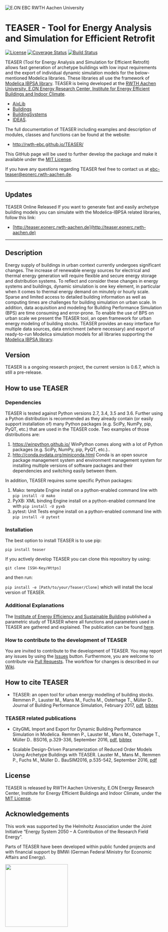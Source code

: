 ![E.ON EBC RWTH Aachen University](./doc/_static/EBC_Logo.png)

# TEASER - Tool for Energy Analysis and Simulation for Efficient Retrofit

[![License](http://img.shields.io/:license-mit-blue.svg)](http://doge.mit-license.org)
[![Coverage Status](https://coveralls.io/repos/github/RWTH-EBC/TEASER/badge.svg)](https://coveralls.io/github/RWTH-EBC/TEASER)
[![Build Status](https://travis-ci.org/RWTH-EBC/TEASER.svg?branch=master)](https://travis-ci.org/RWTH-EBC/TEASER.svg?branch=master)

TEASER (Tool for Energy Analysis and Simulation for Efficient Retrofit) allows
fast generation of archetype buildings with low input requirements and the
export of individual dynamic simulation models for the below-mentioned Modelica
libraries. These libraries all use the framework of [Modelica IBPSA
library](https://github.com/ibpsa/modelica). TEASER is being developed at the
[RWTH Aachen University, E.ON Energy Research Center, Institute for Energy
Efficient Buildings and Indoor
Climate](https://www.ebc.eonerc.rwth-aachen.de/cms/~dmzz/E-ON-ERC-EBC/?lidx=1).

 * [AixLib](https://github.com/RWTH-EBC/AixLib)
 * [Buildings](https://github.com/lbl-srg/modelica-buildings)
 * [BuildingSystems](https://github.com/UdK-VPT/BuildingSystems)
 * [IDEAS](https://github.com/open-ideas/IDEAS).

The full documentation of TEASER including examples and description of modules,
classes and functions can be found at the website:

 * http://rwth-ebc.github.io/TEASER/

This GitHub page will be used to further develop the package and make it
available under the
[MIT License](https://github.com/RWTH-EBC/TEASER/blob/master/License.md).

If you have any questions regarding TEASER feel free to contact us at
[ebc-teaser@eonerc.rwth-aachen.de](mailto:ebc-teaser@eonerc.rwth-aachen.de).

---

## Updates
TEASER Online Released
If you want to generate fast and easily archetype building models you can simulate with the Modelica-IBPSA related libraries, follow
this link:

 * [http://teaser.eonerc.rwth-aachen.de](http://teaser.eonerc.rwth-aachen.de)

---

## Description

Energy supply of buildings in urban context currently undergoes significant
changes. The increase of renewable energy sources for electrical and thermal
energy generation will require flexible and secure energy storage and
distribution systems. To reflect and consider these changes in energy systems
and buildings, dynamic simulation is one key element, in particular when it
comes to thermal energy demand on minutely or hourly scale.
Sparse and limited access to detailed building information as well as computing
times are challenges for building simulation on urban scale. In addition,
data acquisition and modeling for Building Performance Simulation (BPS) are
time consuming and error-prone. To enable the use of BPS on urban scale we
present the TEASER tool, an open framework for urban energy modeling of
building stocks. TEASER provides an easy interface for multiple data sources,
data enrichment (where necessary) and export of ready-to-run Modelica simulation
models for all libraries supporting the
[Modelica IBPSA library](https://github.com/ibpsa/modelica).


## Version

TEASER is a ongoing research project, the current version is 0.6.7, which is
still a pre-release.

## How to use TEASER

### Dependencies

TEASER is tested against Python versions 2.7, 3.4, 3.5 and 3.6. Further
using a Python distribution is recommended as they already contain (or easily
support installation of) many Python packages (e.g. SciPy, NumPy, pip, PyQT,
etc.) that are used in the TEASER code. Two examples of those distributions are:

1. https://winpython.github.io/ WinPython comes along with a lot of Python
packages (e.g. SciPy, NumPy, pip, PyQT, etc.)..
2. http://conda.pydata.org/miniconda.html Conda is an open source package
management  system and environment management system for installing multiple
versions of software  packages and their dependencies and switching easily
between them.

In addition, TEASER requires some specific Python packages:

1. Mako: template Engine
  install on a python-enabled command line with `pip install -U mako`
2. PyXB: XML binding Engine
  install on a python-enabled command line with `pip install -U pyxb`
3. pytest: Unit Tests engine
  install on a python-enabled command line with `pip install -U pytest`

### Installation

The best option to install TEASER is to use pip:

`pip install teaser`

If you actively develop TEASER you can clone this repository by using:

 `git clone [SSH-Key/Https]`

and then run:

 `pip install -e [Path/to/your/Teaser/Clone]` which will install the local version of TEASER.

### Additional Explanations
The [Institute of Energy Efficiency and Sustainable Building](https://www.e3d.rwth-aachen.de/go/id/iyld/?) published a parametric study of TEASER where all functions and  parameters used in TEASER are gathered and explained. The publication can be found [here](https://publications.rwth-aachen.de/record/749801/files/749801.pdf).

### How to contribute to the development of TEASER
You are invited to contribute to the development of TEASER. You may report any issues by using the [Issues](https://github.com/RWTH-EBC/TEASER/issues) button.
Furthermore, you are welcome to contribute via [Pull Requests](https://github.com/RWTH-EBC/TEASER/pulls).
The workflow for changes is described in our [Wiki](https://github.com/RWTH-EBC/TEASER/wiki).

## How to cite TEASER

+ TEASER: an open tool for urban energy modelling of building stocks. Remmen P., Lauster M., Mans M., Fuchs M., Osterhage T., Müller D.. Journal of Building Performance Simulation, February 2017,
[pdf](http://dx.doi.org/10.1080/19401493.2017.1283539),
[bibtex](https://github.com/RWTH-EBC/TEASER/tree/master/doc/cite_jbps.bib)

### TEASER related publications


+ CityGML Import and Export for Dynamic Building Performance Simulation in Modelica. Remmen P.,
Lauster M., Mans M., Osterhage T., Müller D.. BSO16, p.329-336, September 2016,
[pdf](http://www.ibpsa.org/proceedings/BSO2016/p1047.pdf),
[bibtex](https://github.com/RWTH-EBC/TEASER/tree/master/doc/cite.bib)

+ Scalable Design-Driven Parameterization of Reduced Order Models Using Archetype Buildings with TEASER.
Lauster M., Mans M., Remmen P., Fuchs M., Müller D.. BauSIM2016, p.535-542, September 2016,
[pdf](https://www.researchgate.net/profile/Moritz_Lauster/publication/310465372_Scalable_Design-Driven_Parameterization_of_Reduced_Order_Models_using_Archetype_Buildings_with_TEASER/links/582ee96908ae004f74be1fb0.pdf?origin=publication_detail&ev=pub_int_prw_xdl&msrp=eEyK6WYemhC8wK7xkMEPRDO4obE4uxBN4-0BdBy1Ldwhy9FhCe1pXfNObJYubvC_aZN0IWDPf9uayBo3u79bsZvg3hzUoLoYRatES2ARH8c.B2cYwSICt0IOa7lD-4oAiEa_3TtrO-7k-1W9chuNQwr_VNMCpZ5ubSb-eY2D77rGUP4S6wS8m6vudUUbMlXbQQ.Cledgd1Q9fPp11nYGpcpKNhSS6bVTqAEXeMZPkiV3HsJxcVWTFj4Hr_jmLZ0MOzDxbDEZObcGiKfmTL_9k_59A)

## License

TEASER is released by RWTH Aachen University, E.ON Energy
Research Center, Institute for Energy Efficient Buildings and Indoor Climate,
under the
[MIT License](https://github.com/RWTH-EBC/TEASER/blob/master/License.md).

## Acknowledgements

This  work  was  supported  by  the  Helmholtz  Association  under  the  Joint  Initiative  “Energy System 2050 – A Contribution of the Research Field Energy”.

Parts of TEASER have been developed within public funded projects
and with financial support by BMWi (German Federal Ministry for Economic
Affairs and Energy).

<img src="http://www.innovation-beratung-foerderung.de/INNO/Redaktion/DE/Bilder/Titelbilder/titel_foerderlogo_bmwi.jpg;jsessionid=4BD60B6CD6337CDB6DE21DC1F3D6FEC5?__blob=poster&v=2)" width="200">
